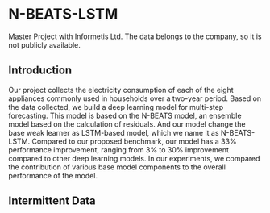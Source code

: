 # N-BEATS-LSTM

Master Project with Informetis Ltd. The data belongs to the company, so it is not publicly available. 

## Introduction

Our project collects the electricity consumption of each of the eight appliances commonly used in households over a two-year period. Based on the data collected, we build a deep learning model for multi-step forecasting. This model is based on the N-BEATS model, an ensemble model based on the calculation of residuals. And our model change the base weak learner as LSTM-based model, which we name it as N-BEATS-LSTM. Compared to our proposed benchmark, our model has a 33\% performance improvement, ranging from 3\% to 30\% improvement compared to other deep learning models. In our experiments, we compared the contribution of various base model components to the overall performance of the model.

## Intermittent Data






